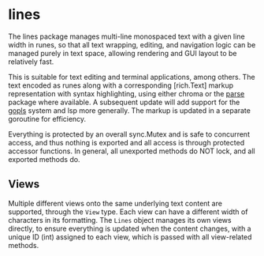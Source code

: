 # lines

The lines package manages multi-line monospaced text with a given line width in runes, so that all text wrapping, editing, and navigation logic can be managed purely in text space, allowing rendering and GUI layout to be relatively fast.

This is suitable for text editing and terminal applications, among others. The text encoded as runes along with a corresponding [rich.Text] markup representation with syntax highlighting, using either chroma or the [parse](../parse) package where available. A subsequent update will add support for the [gopls](https://pkg.go.dev/golang.org/x/tools/gopls) system and lsp more generally. The markup is updated in a separate goroutine for efficiency.

Everything is protected by an overall sync.Mutex and is safe to concurrent access, and thus nothing is exported and all access is through protected accessor functions. In general, all unexported methods do NOT lock, and all exported methods do.

## Views

Multiple different views onto the same underlying text content are supported, through the `View` type. Each view can have a different width of characters in its formatting. The `Lines` object manages its own views directly, to ensure everything is updated when the content changes, with a unique ID (int) assigned to each view, which is passed with all view-related methods.


